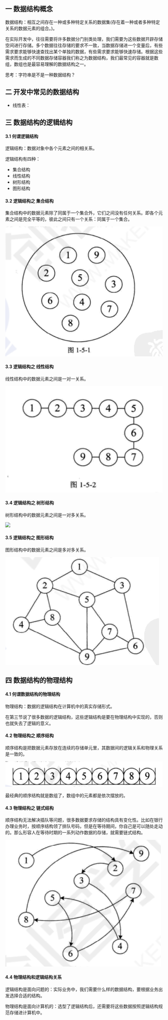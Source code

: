 ## 一 数据结构概念

数据结构：相互之间存在一种或多种特定关系的数据集(存在着一种或者多种特定关系的数据元素的组合。)。  

在实际开发中，往往需要将许多数据分门别类处理，我们需要为这些数据开辟存储空间进行存储。多个数据往往存储的要求不一致，当数据存储进一个变量后，有些需求要求能够快速查找出某个单独的数据，有些需求要求能够快速存储。根据这些需求而生成的不同数据存储容器我们称之为数据结构，我们最常见的容器就是数组，数组也是最容易理解的数据结构之一。  

思考：字符串是不是一种数据结构？

## 二 开发中常见的数据结构

- 线性表：


## 三 数据结构的逻辑结构

#### 3.1 何谓逻辑结构

逻辑结构：数据对象中各个元素之间的相关系。  

逻辑结构有四种：
- 集合结构
- 线性结构
- 树形结构
- 图形结构

#### 3.2 逻辑结构之 集合结构

集合结构中的数据元素除了同属于一个集合外，它们之间没有任何关系。即各个元素之间是完全平等的，彼此之间只有一个关系：同属于一个集合。

![](../images/Algorithm/gaishu-jihe.png)

#### 3.3 逻辑结构之 线性结构

线性结构中的数据元素之间是一对一关系。

![](../images/Algorithm/gaishu-xianxing.png)

#### 3.4 逻辑结构之 树形结构

树形结构中的数据元素之间是一对多关系。

![](../images/Algorithm/gaishu-shuxing.png)


#### 3.5 逻辑结构之 图形结构

图形结构中的数据元素之间是多对多关系。

![](../images/Algorithm/gaishu-tuxing.png)

## 四 数据结构的物理结构

#### 4.1 何谓数据结构的物理结构

物理结构：数据的逻辑结构在计算机中的真实存储形式。  

在第三节说了很多数据的逻辑结构，这些逻辑结构是要在物理结构中实现的，否则也就失去了逻辑的意义。  

#### 4.2 物理结构之 顺序结构

顺序结构是把数据元素存放在连续的存储单元里，其数据间的逻辑关系和物理关系是一致的。

![](../images/Algorithm/gaishu-shunxujiegou.png)

最经典的顺序结构就是数组了，数组中的元素都是依次摆放的。

#### 4.3 物理结构之 链式结构

顺序结构无法解决插队等问题，很多数据要求存储的结构具有变化性。比如在银行办理业务时，按顺序结构领了排队号码，但是在等待期间，你自己是可以随处走动的。那么形容人在等待时期的一系列动作数据的存储，就需要链式结构。

![](../images/Algorithm/gaishu-lianshijiegou.png)

#### 4.4 物理结构和逻辑结构关系

逻辑结构是面向问题的：实际业务中，我们需要什么样的数据结构，要根据业务出发选择合适的结构。  

物理结构是面向计算机的：选型了逻辑结构后，还需要将这些数据按照逻辑结构规范存储进计算机中。

